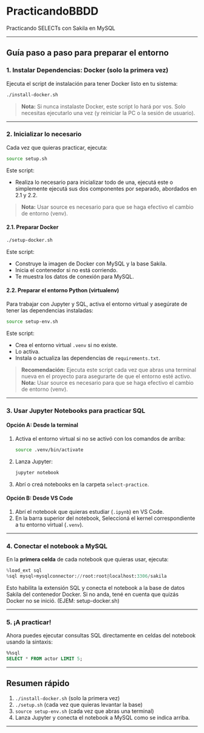 # PracticandoBBDD
Practicando SELECTs con Sakila en MySQL

---

## Guía paso a paso para preparar el entorno

### 1. Instalar Dependencias: Docker (solo la primera vez)

Ejecuta el script de instalación para tener Docker listo en tu sistema:

```bash
./install-docker.sh
```
> **Nota:** Si nunca instalaste Docker, este script lo hará por vos. Solo necesitas ejecutarlo una vez (y reiniciar la PC o la sesión de usuario).

---

### 2. Inicializar lo necesario
Cada vez que quieras practicar, ejecuta:

```bash
source setup.sh
```
Este script:
- Realiza lo necesario para inicializar todo de una, ejecutá este o simplemente ejecutá sus dos componentes por separado, abordados en 2.1 y 2.2. 

> **Nota:** Usar source es necesario para que se haga efectivo el cambio de entorno (venv).

#### 2.1. Preparar Docker
```bash
./setup-docker.sh
```
Este script:
- Construye la imagen de Docker con MySQL y la base Sakila.
- Inicia el contenedor si no está corriendo.
- Te muestra los datos de conexión para MySQL.

#### 2.2. Preparar el entorno Python (virtualenv)

Para trabajar con Jupyter y SQL, activa el entorno virtual y asegúrate de tener las dependencias instaladas:

```bash
source setup-env.sh
```
Este script:
- Crea el entorno virtual `.venv` si no existe.
- Lo activa.
- Instala o actualiza las dependencias de `requirements.txt`.

> **Recomendación:** Ejecuta este script cada vez que abras una terminal nueva en el proyecto para asegurarte de que el entorno esté activo.
> **Nota:** Usar source es necesario para que se haga efectivo el cambio de entorno (venv).
---

### 3. Usar Jupyter Notebooks para practicar SQL

#### Opción A: Desde la terminal

1. Activa el entorno virtual si no se activó con los comandos de arriba:
    ```bash
    source .venv/bin/activate
    ```
2. Lanza Jupyter:
    ```bash
    jupyter notebook
    ```
3. Abrí o creá notebooks en la carpeta `select-practice`.

#### Opción B: Desde VS Code

1. Abrí el notebook que quieras estudiar (`.ipynb`) en VS Code.
2. En la barra superior del notebook, Seleccioná el kernel correspondiente a tu entorno virtual (`.venv`).

---

### 4. Conectar el notebook a MySQL

En la **primera celda** de cada notebook que quieras usar, ejecuta:

```python
%load_ext sql
%sql mysql+mysqlconnector://root:root@localhost:3306/sakila
```

Esto habilita la extensión SQL y conecta el notebook a la base de datos Sakila del contenedor Docker. Si no anda, tené en cuenta que quizás Docker no se inició. (EJEM: setup-docker.sh)

---

### 5. ¡A practicar!

Ahora puedes ejecutar consultas SQL directamente en celdas del notebook usando la sintaxis:

```sql
%%sql
SELECT * FROM actor LIMIT 5;
```

---

## Resumen rápido

1. `./install-docker.sh` (solo la primera vez)
2. `./setup.sh` (cada vez que quieras levantar la base)
3. `source setup-env.sh` (cada vez que abras una terminal)
4. Lanza Jupyter y conecta el notebook a MySQL como se indica arriba.

---

